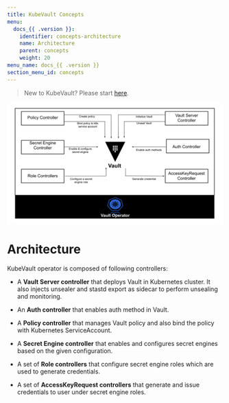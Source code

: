 ```yaml
---
title: KubeVault Concepts
menu:
  docs_{{ .version }}:
    identifier: concepts-architecture
    name: Architecture
    parent: concepts
    weight: 20
menu_name: docs_{{ .version }}
section_menu_id: concepts
---
```


> New to KubeVault? Please start [here](/docs/concepts/README.md).


![KubeVault operator architecture](/docs/images/concepts/architecture.svg)

# Architecture

KubeVault operator is composed of following controllers:

- A **Vault Server controller** that deploys Vault in Kubernetes cluster. It also injects unsealer and stastd export as sidecar to perform unsealing and monitoring.

- An **Auth controller** that enables auth method in Vault.

- A **Policy controller** that manages Vault policy and also bind the policy with Kubernetes ServiceAccount.

- A **Secret Engine controller** that enables and configures secret engines based on the given configuration.

- A set of **Role controllers** that configure secret engine roles which are used to generate credentials.

- A set of **AccessKeyRequest controllers** that generate and issue credentials to user under secret engine roles.
